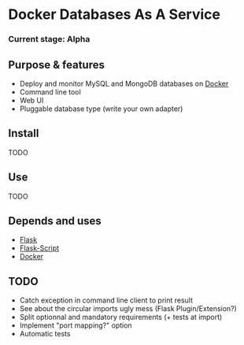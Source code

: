 # Docker Databases As A Service

### Current stage: Alpha

## Purpose & features

* Deploy and monitor MySQL and MongoDB databases on [Docker](http://www.docker.io)
* Command line tool
* Web UI
* Pluggable database type (write your own adapter)

## Install

TODO

## Use

TODO

## Depends and uses

* [Flask](http://flask.pocoo.org)
* [Flask-Script](http://flask-script.readthedocs.org/en/latest/)
* [Docker](http://www.docker.io)

## TODO

* Catch exception in command line client to print result
* See about the circular imports ugly mess (Flask Plugin/Extension?)
* Split optionnal and mandatory requirements (+ tests at import)
* Implement "port mapping?" option
* Automatic tests
